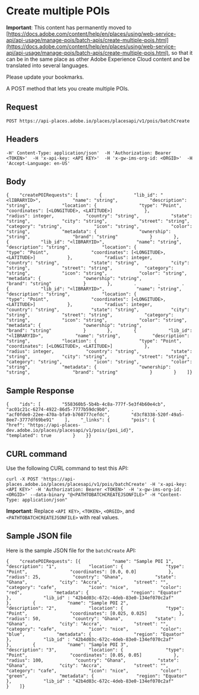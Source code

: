 # Create multiple POIs

**Important**: This content has permanently moved to [https://docs.adobe.com/content/help/en/places/using/web-service-api/api-usage/manage-pois/batch-apis/create-multiple-pois.html](https://docs.adobe.com/content/help/en/places/using/web-service-api/api-usage/manage-pois/batch-apis/create-multiple-pois.html), so that it can be in the same place as other Adobe Experience Cloud content and be translated into several languages.

Please update your bookmarks.

A POST method that lets you create multiple POIs.

## Request <a id="request"></a>

```text
POST https://api-places.adobe.io/places/placesapi/v1/pois/batchCreate
```

## Headers <a id="headers"></a>

```text
-H' Content-Type: application/json'  -H 'Authorization: Bearer <TOKEN>'  -H 'x-api-key: <API KEY>'  -H 'x-gw-ims-org-id: <ORGID>'  -H 'Accept-Language: en-US'
```

## Body <a id="body"></a>

```text
{    "createPOIRequests": [        {            "lib_id": "<lIBRARYID>",            "name": "string",            "description": "string",            "location": {                "type": "Point",                "coordinates": [<LONGITUDE>, <LATITUDE>]            },            "radius": integer,            "country": "string",            "state": "string",            "city": "string",            "street": "string",            "category": "string",            "icon": "string",            "color": "string",            "metadata": {                "ownership": "string",                "brand": "string"            }        },        {            "lib_id": "<lIBRARYID>",            "name": "string",            "description": "string",            "location": {                "type": "Point",                "coordinates": [<LONGITUDE>, <LATITUDE>]            },            "radius": integer,            "country": "string",            "state": "string",            "city": "string",            "street": "string",            "category": "string",            "icon": "string",            "color": "string",            "metadata": {                "ownership": "string",                "brand": "string"            }        },        .        .        .        {            "lib_id": "<lIBRARYID>",            "name": "string",            "description": "string",            "location": {                "type": "Point",                "coordinates": [<LONGITUDE>, <LATITUDE>]            },            "radius": integer,            "country": "string",            "state": "string",            "city": "string",            "street": "string",            "category": "string",            "icon": "string",            "color": "string",            "metadata": {                "ownership": "string",                "brand": "string"            }        },        {            "lib_id": "<lIBRARYID>",            "name": "string",            "description": "string",            "location": {                "type": "Point",                "coordinates": [<LONGITUDE>, <LATITUDE>]            },            "radius": integer,            "country": "string",            "state": "string",            "city": "string",            "street": "string",            "category": "string",            "icon": "string",            "color": "string",            "metadata": {                "ownership": "string",                "brand": "string"            }        }    ]}
```

## Sample Response <a id="sample-response"></a>

```text
{    "ids": [        "558360b5-5b4b-4c8a-777f-5e3f4b60e4cb",        "ac01c21c-6274-4922-86d5-7777b59dc9b0",        .        .        .        "acf0fde0-22ee-470a-bfa9-b760777cefdc",        "d3cf8338-520f-49a5-8ee7-3777df69be91"    ],    "_links": {        "pois": {            "href": "https://api-places-dev.adobe.io/places/placesapi/v1/pois/{poi_id}",            "templated": true        }    }}
```

## CURL command <a id="curl-command"></a>

Use the following CURL command to test this API:

```text
curl -X POST 'https://api-places.adobe.io/places/placesapi/v1/pois/batchCreate' -H 'x-api-key: <API KEY>' -H 'Authorization: Bearer <TOKEN>' -H 'x-gw-ims-org-id: <ORGID>' --data-binary "@<PATHTOBATCHCREATEJSONFILE>" -H "Content-Type: application/json"
```

**Important**: Replace `<API KEY>`, `<TOKEN>`, `<ORGID>`, and `<PATHTOBATCHCREATEJSONFILE>` with real values.

## Sample JSON file <a id="sample-json-file"></a>

Here is the sample JSON file for the `batchCreate` API:

```text
{    "createPOIRequests": [{            "name": "Sample POI 1",            "description": "1",            "location": {                "type": "Point",                "coordinates": [0.0, 0.0]            },            "radius": 25,            "country": "Ghana",            "state": "Ghana",            "city": "Accra",            "street": "",            "category": "cafe",            "icon": "nice",            "color": "red",            "metadata": {                "region": "Equator"            },            "lib_id" : "42b4d03c-672c-4deb-83e0-134ef070c2af"        },        {            "name": "Sample POI 2",            "description": "2",            "location": {                "type": "Point",                "coordinates": [0.025, 0.025]            },            "radius": 50,            "country": "Ghana",            "state": "Ghana",            "city": "Accra",            "street": "",            "category": "cafe",            "icon": "nice",            "color": "blue",            "metadata": {                "region": "Equator"            },            "lib_id" : "42b4d03c-672c-4deb-83e0-134ef070c2af"        },        {            "name": "Sample POI 3",            "description": "3",            "location": {                "type": "Point",                "coordinates": [0.05, 0.05]            },            "radius": 100,            "country": "Ghana",            "state": "Ghana",            "city": "Accra",            "street": "",            "category": "cafe",            "icon": "nice",            "color": "green",            "metadata": {                "region": "Equator"            },            "lib_id" : "42b4d03c-672c-4deb-83e0-134ef070c2af"        }    ]}
```

[  
](https://launch.gitbook.io/places-developer-by-adobe-documentation/api-usage/poi-management/batch-apis)

